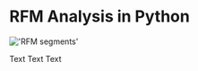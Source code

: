 # RFM Analysis in Python

!['RFM segments'](C:\Users\klaud\Documents\git\rfm-analysis-python\img\puzzle.jpg)



Text Text Text